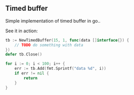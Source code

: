 ## Timed buffer
Simple implementation of timed buffer in go..

See it in action:
```go
tb := NewTimedBuffer(15, 1, func(data []interface{}) {
    // TODO do something with data
})
defer tb.Close()

for i := 0; i < 100; i++ {
    err := tb.Add(fmt.Sprintf("data %d", i))
    if err != nil {
    	return
    }   
}
```
